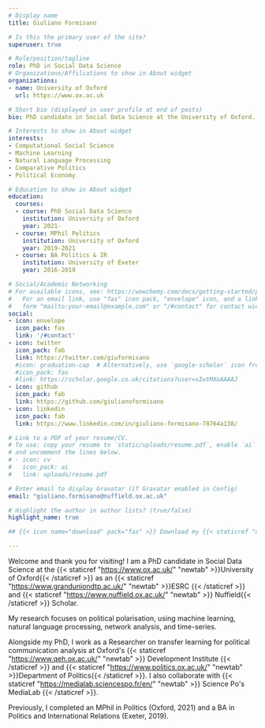 ```yaml
---
# Display name
title: Giuliano Formisano

# Is this the primary user of the site?
superuser: true

# Role/position/tagline
role: PhD in Social Data Science
# Organizations/Affiliations to show in About widget
organizations:
- name: University of Oxford
  url: https://www.ox.ac.uk

# Short bio (displayed in user profile at end of posts)
bio: PhD candidate in Social Data Science at the University of Oxford. 

# Interests to show in About widget
interests:
- Computational Social Science
- Machine Learning
- Natural Language Processing
- Comparative Politics
- Political Economy

# Education to show in About widget
education:
  courses:
  - course: PhD Social Data Science
    institution: University of Oxford
    year: 2021-
  - course: MPhil Politics
    institution: University of Oxford
    year: 2019-2021
  - course: BA Politics & IR
    institution: University of Exeter
    year: 2016-2019

# Social/Academic Networking
# For available icons, see: https://wowchemy.com/docs/getting-started/page-builder/#icons
#   For an email link, use "fas" icon pack, "envelope" icon, and a link in the
#   form "mailto:your-email@example.com" or "/#contact" for contact widget.
social:
- icon: envelope
  icon_pack: fas
  link: '/#contact'
- icon: twitter
  icon_pack: fab
  link: https://twitter.com/giuformisano
  #icon: graduation-cap  # Alternatively, use `google-scholar` icon from `ai` icon pack
  #icon_pack: fas
  #link: https://scholar.google.co.uk/citations?user=sIwtMXoAAAAJ
- icon: github
  icon_pack: fab
  link: https://github.com/giulianoformisano
- icon: linkedin
  icon_pack: fab
  link: https://www.linkedin.com/in/giuliano-formisano-78764a138/

# Link to a PDF of your resume/CV.
# To use: copy your resume to `static/uploads/resume.pdf`, enable `ai` icons in `params.toml`, 
# and uncomment the lines below.
# - icon: cv
#   icon_pack: ai
#   link: uploads/resume.pdf

# Enter email to display Gravatar (if Gravatar enabled in Config)
email: "giuliano.formisano@nuffield.ox.ac.uk"

# Highlight the author in author lists? (true/false)
highlight_name: true

## {{< icon name="download" pack="fas" >}} Download my {{< staticref "uploads/demo_resume.pdf" "newtab" >}}CV{{< /staticref >}}.

---
```




Welcome and thank you for visiting! I am a PhD candidate in Social Data Science at the {{< staticref "https://www.ox.ac.uk/" "newtab" >}}University of Oxford{{< /staticref >}} as an {{< staticref "https://www.granduniondtp.ac.uk/" "newtab" >}}ESRC {{< /staticref >}} and {{< staticref "https://www.nuffield.ox.ac.uk/" "newtab" >}} Nuffield{{< /staticref >}} Scholar. 

My research focuses on political polarisation, using machine learning, natural language processing, network analysis, and time-series. 

Alongside my PhD, I work as a Researcher on transfer learning for political communication analysis at Oxford's {{< staticref "https://www.qeh.ox.ac.uk/" "newtab" >}} Development Institute {{< /staticref >}} and {{< staticref "https://www.politics.ox.ac.uk/" "newtab" >}}Department of Politics{{< /staticref >}}. I also collaborate with {{< staticref "https://medialab.sciencespo.fr/en/" "newtab" >}} Science Po's MediaLab {{< /staticref >}}. 

Previously, I completed an MPhil in Politics (Oxford, 2021) and a BA in Politics and International Relations (Exeter, 2019).
